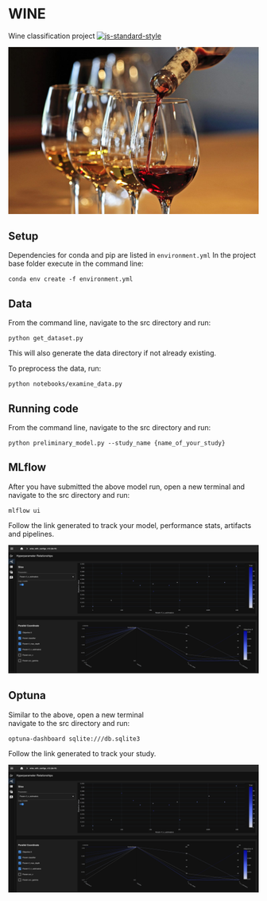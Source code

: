 # WINE
Wine classification project
[![js-standard-style](https://img.shields.io/badge/code%20style-standard-brightgreen.svg?style=flat)](https://github.com/feross/standard)

<p align="center">
  <img src="wine_img.png" width="800">
</p>


## Setup
Dependencies for conda and pip are listed in `environment.yml`
In the project base folder execute in the command line:

```commandline
conda env create -f environment.yml
```

## Data
From the command line, navigate to the src directory and run: 
```commandline
python get_dataset.py
```
This will also generate the data directory if not already existing.

To preprocess the data, run:
```commandline
python notebooks/examine_data.py
```

## Running code
From the command line, navigate to the src directory and run: 
```commandline
python preliminary_model.py --study_name {name_of_your_study}
```

## MLflow
After you have submitted the above model run, open a new terminal and <br/>
navigate to the src directory and run:

```commandline
mlflow ui
```

Follow the link generated to track your model, performance stats, artifacts and pipelines.
<p align="center">
  <img src="optuna.png" width="800">
</p>


## Optuna
Similar to the above, open a new terminal <br/>
navigate to the src directory and run:

```commandline
optuna-dashboard sqlite:///db.sqlite3
```

Follow the link generated to track your study.


<p align="center">
  <img src="optuna.png" width="800">
</p>